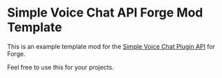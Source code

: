# Simple Voice Chat API Forge Mod Template

This is an example template mod for the [Simple Voice Chat Plugin API](https://github.com/henkelmax/simple-voice-chat/blob/1.18.2/api/readme.md) for Forge.

Feel free to use this for your projects.